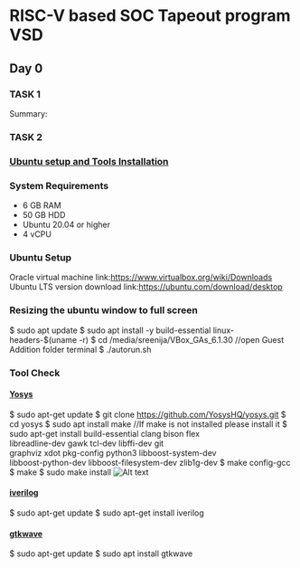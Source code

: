 # RISC-V based SOC Tapeout program VSD

## Day 0
### TASK 1
Summary: 

### TASK 2
### <ins>Ubuntu setup and Tools Installation</ins>

### **System Requirements**
- 6 GB RAM
- 50 GB HDD
- Ubuntu 20.04 or higher
- 4 vCPU

### Ubuntu Setup
Oracle virtual machine link:https://www.virtualbox.org/wiki/Downloads
Ubuntu LTS version download link:https://ubuntu.com/download/desktop

### Resizing the ubuntu window to full screen
$ sudo apt update 
$ sudo apt install -y build-essential linux-headers-$(uname -r)
$ cd /media/sreenija/VBox_GAs_6.1.30 //open Guest Addition folder terminal
$ ./autorun.sh

### Tool Check
#### <ins>**Yosys**</ins>

$ sudo apt-get update
$ git clone https://github.com/YosysHQ/yosys.git
$ cd yosys
$ sudo apt install make //If make is not installed please install it
$ sudo apt-get install build-essential clang bison flex \
 libreadline-dev gawk tcl-dev libffi-dev git \
 graphviz xdot pkg-config python3 libboost-system-dev \
 libboost-python-dev libboost-filesystem-dev zlib1g-dev
$ make config-gcc
$ make
$ sudo make install 
![Alt text](images/screenshot.png)


#### <ins>iverilog</ins>
$ sudo apt-get update
$ sudo apt-get install iverilog


#### <ins>gtkwave</ins>
$ sudo apt-get update
$ sudo apt install gtkwave









